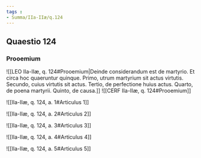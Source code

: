 ```yaml
---
tags : 
- Summa/IIa-IIæ/q.124
---
```


## Quaestio 124

### Prooemium

![[LEO IIa-IIæ, q. 124#Prooemium|Deinde considerandum est de martyrio. Et circa hoc quaeruntur quinque. Primo, utrum martyrium sit actus virtutis. Secundo, cuius virtutis sit actus. Tertio, de perfectione huius actus. Quarto, de poena martyrii. Quinto, de causa.]]
![[CERF IIa-IIæ, q. 124#Prooemium]]

![[IIa-IIæ, q. 124, a. 1#Articulus 1]]

![[IIa-IIæ, q. 124, a. 2#Articulus 2]]

![[IIa-IIæ, q. 124, a. 3#Articulus 3]]

![[IIa-IIæ, q. 124, a. 4#Articulus 4]]

![[IIa-IIæ, q. 124, a. 5#Articulus 5]]

